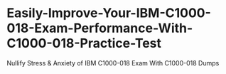 # Easily-Improve-Your-IBM-C1000-018-Exam-Performance-With-C1000-018-Practice-Test
Nullify Stress &amp; Anxiety of IBM C1000-018 Exam With C1000-018 Dumps
